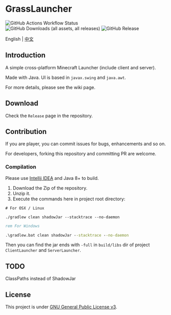 # GrassLauncher

![GitHub Actions Workflow Status](https://img.shields.io/github/actions/workflow/status/MrCraftTeamMC/GrassLauncher/ci.yml)
![GitHub Downloads (all assets, all releases)](https://img.shields.io/github/downloads/MrCraftTeamMC/GrassLauncher/total)
![GitHub Release](https://img.shields.io/github/v/release/MrCraftTeamMC/GrassLauncher)

English | [中文](./Readme_cn.md)

## Introduction
A simple cross-platform Minecraft Launcher (include client and server).

Made with Java. UI is based in `javax.swing` and `java.awt`.

For more details, please see the wiki page.

## Download
Check the `Release` page in the repository.

## Contribution
If you are player, you can commit issues for bugs, enhancements and so on.

For developers, forking this repository and committing PR are welcome.

### Compilation
Please use [Intellij IDEA](https://www.jetbrains.com/idea) and Java 8+ to build.

1. Download the Zip of the repository.
2. Unzip it.
3. Execute the commands here in project root directory:
```shell
# For OSX / Linux

./gradlew clean shadowJar --stacktrace --no-daemon
```

```bat
rem For Windows

.\gradlew.bat clean shadowJar --stacktrace --no-daemon
```

Then you can find the jar ends with `-full` in `build/libs` dir of project `ClientLauncher` and `ServerLauncher`.

## TODO 
ClassPaths instead of ShadowJar

## License
This project is under [GNU General Public License v3](./LICENSE).
